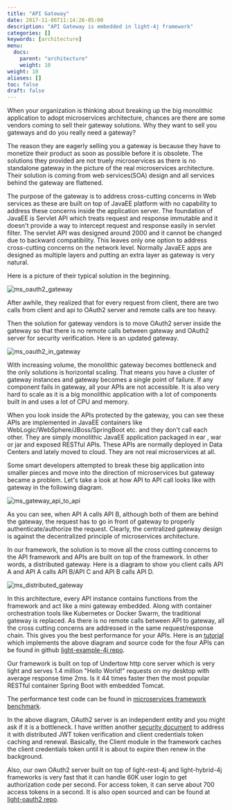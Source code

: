 ```yaml
---
title: "API Gateway"
date: 2017-11-06T11:14:26-05:00
description: "API Gateway is embedded in light-4j framework"
categories: []
keywords: [architecture]
menu:
  docs:
    parent: "architecture"
    weight: 10
weight: 10
aliases: []
toc: false
draft: false
---
```


When your organization is thinking about breaking up the big monolithic
application to adopt microservices architecture, chances are there are
some vendors coming to sell their gateway solutions. Why they want to
sell you gateways and do you really need a gateway?

The reason they are eagerly selling you a gateway is because they have 
to monetize their product as soon as possible before it is obsolete. 
The solutions they provided are not truely microservices as there is 
no standalone gateway in the picture of the real microservices 
architecture. Their solution is coming from web services(SOA) design 
and all services behind the gateway are flattened.

The purpose of the gateway is to address cross-cutting concerns in Web
services as these are built on top of JavaEE platform with no capability
to address these concerns inside the application server. The foundation
of JavaEE is Servlet API which treats request and response immutable and
it doesn't provide a way to intercept request and response easily in 
servlet filter. The servlet API was designed around 2000 and it cannot be
changed due to backward compatibility. This leaves only one option to
address cross-cutting concerns on the network level. Normally JavaEE apps
are designed as multiple layers and putting an extra layer as gateway is
very natural. 

Here is a picture of their typical solution in the beginning.

![ms_oauth2_gateway](/images/ms_oauth2_gateway.png)

After awhile, they realized that for every request from client, there 
are two calls from client and api to OAuth2 server and remote calls 
are too heavy.

Then the solution for gateway vendors is to move OAuth2 server inside 
the gateway so that there is no remote calls between gateway and OAuth2 
server for security verification. Here is an updated gateway.

![ms_oauth2_in_gateway](/images/ms_oauth2_in_gateway.png)

With increasing volume, the monolithic gateway becomes bottleneck and 
the only solutions is horizontal scaling. That means you have a cluster 
of gateway instances and gateway becomes a single point of failure. If 
any component fails in gateway, all your APIs are not accessible. It is 
also very hard to scale as it is a big monolithic application with a lot 
of components built in and uses a lot of CPU and memory. 

When you look inside the APIs protected by the gateway, you can see 
these APIs are implemented in JavaEE containers like 
WebLogic/WebSphere/JBoss/SpringBoot etc. and they don't call each 
other. They are simply monolithic JavaEE application packaged in ear 
, war or jar and exposed RESTful APIs. These APIs are normally deployed in 
Data Centers and lately moved to cloud. They are not real microservices at 
all. 

Some smart developers attempted to break these big application into 
smaller pieces and move into the direction of microservices but gateway 
became a problem. Let's take a look at how API to API call looks like 
with gateway in the following diagram.

![ms_gateway_api_to_api](/images/ms_gateway_api_to_api.png)

As you can see, when API A calls API B, although both of them are behind 
the gateway, the request has to go in front of gateway to properly 
authenticate/authorize the request. Clearly, the centralized gateway 
design is against the decentralized principle of microservices 
architecture.

In our framework, the solution is to move all the cross cutting concerns 
to the API framework and APIs are built on top of the framework. In other 
words, a distributed gateway. Here is a diagram to show you client calls 
API A and API A calls API B/API C and API B calls API D. 

![ms_distributed_gateway](/images/ms_distributed_gateway.png)


In this architecture, every API instance contains functions from the 
framework and act like a mini gateway embedded. Along with container 
orchestration tools like Kubernetes or Docker Swarm, the traditional 
gateway is replaced. As there is no remote calls between API to gateway, 
all the cross cutting concerns are addressed in the same request/response 
chain. This gives you the best performance for your APIs. Here
is an [tutorial][] which implements the above diagram and source code for 
the four APIs can be found in github [light-example-4j repo][].

Our framework is built on top of Undertow http core server which is very 
light and serves 1.4 million "Hello World!" requests on my desktop with 
average response time 2ms. Is it 44 times faster then the most popular 
RESTful container Spring Boot with embedded Tomcat.

The performance test code can be found in [microservices framework benchmark][].


In the above diagram, OAuth2 server is an independent entity and you 
might ask if it is a bottleneck. I have written another [security document][] 
to address it with distributed JWT token verification and client credentials 
token caching and renewal. Basically, the Client module in the framework
caches the client credentials token until it is about to expire then renew
in the background. 

Also, our own OAuth2 server built on top of light-rest-4j and light-hybrid-4j 
frameworks is very fast that it can handle 60K user login to get authorization 
code per second. For access token, it can serve about 700 access tokens in a 
second. It is also open sourced and can be found at [light-oauth2 repo][].

[tutorial]: /tutorial/rest/swagger/ms-chain/
[light-example-4j repo]: https://github.com/networknt/light-example-4j
[microservices framework benchmark]: https://github.com/networknt/microservices-framework-benchmark
[security document]: /architecture/security/
[light-oauth2 repo]: https://github.com/networknt/light-oauth2

